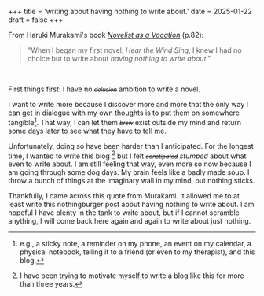+++
title = 'writing about having nothing to write about.'
date = 2025-01-22
draft = false
+++

From Haruki Murakami's book [*Novelist as a Vocation*](https://www.penguinrandomhouse.com/books/547926/novelist-as-a-vocation-by-haruki-murakami/) (p.82):

> "When I began my first novel, *Hear the Wind Sing*, I knew I had no choice but to write about *having nothing to write about*."

<br>

First things first: I have no <small>*~~delusion~~*</small> ambition  to write a novel. 

I want to write more because I discover more and more that the only way I can get in dialogue with my own thoughts is to put them on somewhere tangible[^1]. That way, I can let them <small>*~~brew~~*</small> exist outside my mind and return some days later to see what they have to tell me.  

Unfortunately, doing so have been harder than I anticipated. For the longest time, I wanted to write this blog [^2] but I felt <small>*~~constipated~~*</small> *stumped* about what even to write about. I am still feeling that way, even more so now because I am going through some dog days. My brain feels like a badly made soup. I throw a bunch of things at the imaginary wall in my mind, but nothing sticks. 

Thankfully, I came across this quote from Murakami. It allowed me to at least write this nothingburger post about having nothing to write about. I am hopeful I have plenty in the tank to write about, but if I cannot scramble anything, I will come back here again and again to write about just nothing.



[^1]: e.g., a sticky note,  a reminder on my phone, an event on my calendar, a physical notebook, telling it to a friend (or even to my therapist), and this blog.

[^2]: I have been trying to motivate myself to write a blog like this for more than three years.

